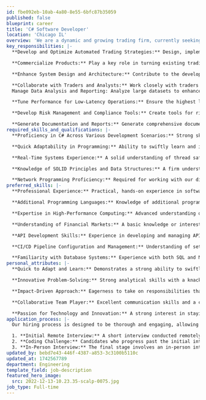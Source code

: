 ```yaml
---
id: fbe092eb-10ab-4a80-8e55-6bfc87b35059
published: false
blueprint: career
title: 'C# Software Developer'
location: 'Chicago IL'
overview: 'We are a dynamic and growing trading firm, currently seeking an innovative Software Developer to join our team. This role is pivotal to our dual mission: developing cutting-edge automated trading strategies and commercializing our existing trading platforms and tools. Our primary trading assets are equity options and equities, with an exciting expansion into futures on the horizon. As a key member of our relatively small but rapidly expanding team, you will have the opportunity to make substantial contributions and experience significant upward mobility within the company. Your work will not only shape the future of our trading operations but also influence the evolution of our commercial products. This is a unique chance to be part of a firm where individual efforts have a direct and meaningful impact.'
key_responsibilities: |-
  **Develop and Optimize Automated Trading Strategies:** Design, implement, and refine algorithms specifically for equity options, equities, and futures trading.

  **Commercialize Products:** Play a key role in turning existing trading platforms and tools into market-ready products.

  **Enhance System Design and Architecture:** Contribute to the development and enhancement of our core trading platform, ensuring high performance, scalability, and adaptability to new asset classes.

  **Collaborate with Traders and Analysts:** Work closely with traders to understand their needs, translating complex trading concepts into efficient technical solutions.
  Manage Data Analysis and Reporting: Analyze large datasets to enhance and validate trading strategies.

  **Tune Performance for Low-Latency Operations:** Ensure the highest levels of system performance, particularly in the context of high-frequency trading.

  **Develop Risk Management and Compliance Tools:** Create tools for risk assessment, management, and compliance monitoring to ensure adherence to relevant regulations and internal risk guidelines.

  **Generate Documentation and Reports:** Generate comprehensive documentation and reports, supporting both internal strategy development and external product transparency.
required_skills_and_qualifications: |-
  **Proficiency in C# Across Various Development Scenarios:** Strong skills in C# are required, covering a range of development tasks including algorithm development, API development, and front-end application development. Candidates should be adept at using C# in both Windows and Linux environments.

  **Quick Adaptability in Programming:** Ability to swiftly learn and integrate new programming tools and methods.

  **Real-Time Systems Experience:** A solid understanding of thread safety and management in multithreaded applications.

  **Knowledge of SOLID Principles and Data Structures:** A firm understanding of these concepts is essential for effective development and problem-solving in our environment.

  **Network Programming Proficiency:** Required for working with our distributed system infrastructure.
preferred_skills: |-
  **Professional Experience:** Practical, hands-on experience in software development is valued. A formal degree is not a strict requirement, but some level of professional experience is necessary.

  **Additional Programming Languages:** Knowledge of additional programming languages and frameworks, reflecting a versatile skill set.

  **Expertise in High-Performance Computing:** Advanced understanding of optimizing systems for high performance and low latency.

  **Understanding of Financial Markets:** A basic knowledge or interest in financial markets and trading systems.

  **API Development Skills:** Experience in developing and managing APIs, including knowledge of API gateway systems like NGINX.

  **CI/CD Pipeline Configuration and Management:** Understanding of setting up and managing CI/CD pipelines, important for maintaining efficient development and deployment processes.

  **Familiarity with Database Systems:** Experience with both SQL and NoSQL databases, beneficial for managing and optimizing data in distributed environments.
personal_attributes: |-
  **Quick to Adapt and Learn:** Demonstrates a strong ability to swiftly grasp and apply new concepts and technologies, essential in a fast-paced and evolving environment.

  **Innovative Problem-Solving:** Strong analytical skills with a knack for developing innovative solutions to complex problems.

  **Impact-Driven Approach:** Eagerness to take on responsibilities that directly contribute to the firm’s growth and success.

  **Collaborative Team Player:** Excellent communication skills and a collaborative spirit, essential for working effectively in a team.

  **Passion for Technology and Innovation:** A strong interest in staying abreast of technological advancements, particularly those applicable to our field.
application_process: |-
  Our hiring process is designed to be thorough and engaging, allowing both the firm and the candidate to make informed decisions. It consists of three key stages:

  1. **Initial Remote Interview:** A short interview conducted remotely to discuss the candidate's background, skills, and interest in the role, and to learn more about our firm and the position.
  2. **Coding Challenge:** Candidates who progress past the initial interview will be given a coding challenge to assess their technical skills and problem-solving approach.
  3. **In-Person Interview:** The final stage involves an in-person interview at our office, covering both technical and cultural fit, and may involve meeting with multiple team members.
updated_by: bebd7e43-446f-4387-a853-3c3100b5110c
updated_at: 1742567789
department: Engineering
template_field: job-description
featured_hero_image:
  src: 2022-12-13-10.23.35-scalp-0075.jpg
job_type: Full-time
---
```

